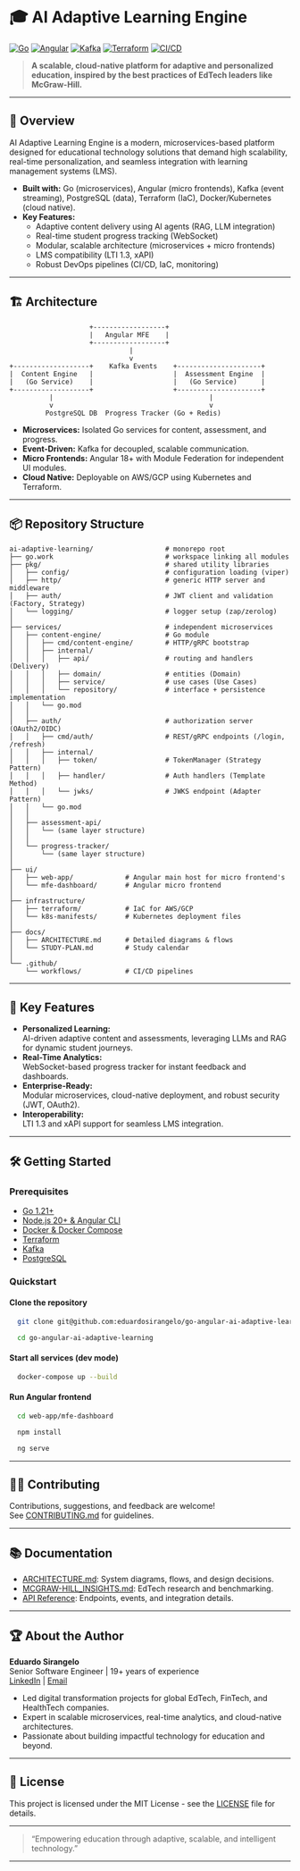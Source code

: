 # 🎓 AI Adaptive Learning Engine

[![Go](https://img.shields.io/badge/Go-1.21-00ADD8?logo=go)](https://golang.org)
[![Angular](https://img.shields.io/badge/Angular-18-DD0031?logo=angular)](https://angular.io)
[![Kafka](https://img.shields.io/badge/Kafka-3.6-231F20?logo=apachekafka)](https://kafka.apache.org/)
[![Terraform](https://img.shields.io/badge/Terraform-1.8-7B42BC?logo=terraform)](https://www.terraform.io/)
[![CI/CD](https://github.com/eduardosirangelo/go-angular-ai-adaptive-learning/actions/workflows/ci.yml/badge.svg)](https://github.com/eduardosirangelo/go-angular-ai-adaptive-learning/actions)

> **A scalable, cloud-native platform for adaptive and personalized education, inspired by the best practices of EdTech leaders like McGraw-Hill.**

---

## 🚀 Overview

AI Adaptive Learning Engine is a modern, microservices-based platform designed for educational technology solutions that demand high scalability, real-time personalization, and seamless integration with learning management systems (LMS).

- **Built with:** Go (microservices), Angular (micro frontends), Kafka (event streaming), PostgreSQL (data), Terraform (IaC), Docker/Kubernetes (cloud native).
- **Key Features:**  
  - Adaptive content delivery using AI agents (RAG, LLM integration)
  - Real-time student progress tracking (WebSocket)
  - Modular, scalable architecture (microservices + micro frontends)
  - LMS compatibility (LTI 1.3, xAPI)
  - Robust DevOps pipelines (CI/CD, IaC, monitoring)

---

## 🏗️ Architecture

```
                    +------------------+
                    |   Angular MFE    |
                    +------------------+
                              |
                              v
+-------------------+    Kafka Events    +---------------------+
|  Content Engine   |                    |  Assessment Engine  |
|   (Go Service)    |                    |   (Go Service)      |
+-------------------+                    +---------------------+
          |                                       |
          v                                       v
         PostgreSQL DB  Progress Tracker (Go + Redis)
```
- **Microservices:** Isolated Go services for content, assessment, and progress.
- **Event-Driven:** Kafka for decoupled, scalable communication.
- **Micro Frontends:** Angular 18+ with Module Federation for independent UI modules.
- **Cloud Native:** Deployable on AWS/GCP using Kubernetes and Terraform.

---

## 📦 Repository Structure

```
ai-adaptive-learning/                  # monorepo root
├── go.work                            # workspace linking all modules
├── pkg/                               # shared utility libraries
│   ├── config/                        # configuration loading (viper)
│   ├── http/                          # generic HTTP server and middleware
│   ├── auth/                          # JWT client and validation (Factory, Strategy)
│   └── logging/                       # logger setup (zap/zerolog)
│
├── services/                          # independent microservices
│   ├── content-engine/                # Go module
│   │   ├── cmd/content-engine/        # HTTP/gRPC bootstrap
│   │   ├── internal/                  
│   │   │   ├── api/                   # routing and handlers (Delivery)
│   │   │   ├── domain/                # entities (Domain)
│   │   │   ├── service/               # use cases (Use Cases)
│   │   │   └── repository/            # interface + persistence implementation
│   │   └── go.mod
│   │ 
│   ├── auth/                          # authorization server (OAuth2/OIDC)
│   │   ├── cmd/auth/                  # REST/gRPC endpoints (/login, /refresh) 
│   │   ├── internal/                      
│   │   │   ├── token/                 # TokenManager (Strategy Pattern)
│   │   │   ├── handler/               # Auth handlers (Template Method)
│   │   │   └── jwks/                  # JWKS endpoint (Adapter Pattern)
│   │   └── go.mod     
│   │           
│   ├── assessment-api/                
│   │   └── (same layer structure)  
│   │
│   └── progress-tracker/              
│       └── (same layer structure)  
│
├── ui/
│   ├── web-app/             # Angular main host for micro frontend's
│   └── mfe-dashboard/       # Angular micro frontend
│
├── infrastructure/
│   ├── terraform/           # IaC for AWS/GCP
│   └── k8s-manifests/       # Kubernetes deployment files
│
├── docs/
│   ├── ARCHITECTURE.md      # Detailed diagrams & flows
│   └── STUDY-PLAN.md        # Study calendar
│
└── .github/
    └── workflows/           # CI/CD pipelines
```

---

## 🌟 Key Features

- **Personalized Learning:**  
  AI-driven adaptive content and assessments, leveraging LLMs and RAG for dynamic student journeys.
- **Real-Time Analytics:**  
  WebSocket-based progress tracker for instant feedback and dashboards.
- **Enterprise-Ready:**  
  Modular microservices, cloud-native deployment, and robust security (JWT, OAuth2).
- **Interoperability:**  
  LTI 1.3 and xAPI support for seamless LMS integration.

---

## 🛠️ Getting Started

### Prerequisites

- [Go 1.21+](https://golang.org)
- [Node.js 20+ & Angular CLI](https://angular.io/cli)
- [Docker & Docker Compose](https://docs.docker.com/)
- [Terraform](https://www.terraform.io/)
- [Kafka](https://kafka.apache.org/)
- [PostgreSQL](https://www.postgresql.org/)

### Quickstart

#### Clone the repository
```bash
  git clone git@github.com:eduardosirangelo/go-angular-ai-adaptive-learning.git
```
```bash
  cd go-angular-ai-adaptive-learning
```

#### Start all services (dev mode)
```bash
  docker-compose up --build
```
#### Run Angular frontend
```bash
  cd web-app/mfe-dashboard
```
```bash
  npm install
```
```bash
  ng serve
```

---

## 🧑‍💻 Contributing

Contributions, suggestions, and feedback are welcome!  
See [CONTRIBUTING.md](CONTRIBUTING.md) for guidelines.

---

## 📚 Documentation

- [ARCHITECTURE.md](docs/ARCHITECTURE.md): System diagrams, flows, and design decisions.
- [MCGRAW-HILL_INSIGHTS.md](docs/MCGRAW-HILL_INSIGHTS.md): EdTech research and benchmarking.
- [API Reference](services/README.md): Endpoints, events, and integration details.

---

## 🏆 About the Author

**Eduardo Sirangelo**  
Senior Software Engineer | 19+ years of experience  
[LinkedIn](https://linkedin.com/in/eduardosirangelo) | [Email](mailto:eduardo.sirangelo@gmail.com)

- Led digital transformation projects for global EdTech, FinTech, and HealthTech companies.
- Expert in scalable microservices, real-time analytics, and cloud-native architectures.
- Passionate about building impactful technology for education and beyond.

---

## 📄 License

This project is licensed under the MIT License - see the [LICENSE](LICENSE) file for details.

---

> “Empowering education through adaptive, scalable, and intelligent technology.”

---
